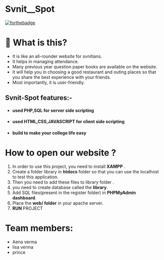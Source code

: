 # Svnit__Spot

[![forthebadge](https://forthebadge.com/images/badges/built-with-love.svg)](https://forthebadge.com)

# 🤔 What is this?
- It is like an all-rounder website for svnitians.
- It helps in managing attendance.
- Many previous year question paper books are available on the website.
- It will help you in choosing a good restaurant and outing places so that you share the best experience with your friends.
- Most importantly, it is user-friendly.

## Svnit-Spot features:-

  - #### used **PHP,SQL** for server side scripting
  - #### used **HTML,CSS,JAVASCRIPT** for client side scripting
  - #### build to make your college life easy

# How to open our website ?

1. In order to use this project, you need to install **XAMPP** .
2. Create a folder library in **htdocs** folder so that you can use the localhost to test this application.
3. Then you need to add these files to library folder .
4. you need to create database called the **library**.
5. Add SQL files(present in the register folder) in **PHPMyAdmin dashboard**.
6. Place the **web/ folder** in your apache server.
7. **RUN** PROJECT

# Team members:
- Aena verma
- lisa verma
- prince 
